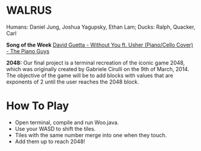 # WALRUS
Humans: Daniel Jung, Joshua Yagupsky, Ethan Lam; Ducks: Ralph, Quacker, Carl

**Song of the Week** [David Guetta - Without You ft. Usher (Piano/Cello Cover) - The Piano Guys](https://www.youtube.com/watch?v=dfRtPbBFoGg)

**2048:** Our final project is a terminal recreation of the iconic game 2048, which was originally created by Gabriele Cirulli on the 9th of March, 2014. The objective of the game will be to add blocks with values that are exponents of 2 until the user reaches the 2048 block. 

# How To Play
- Open terminal, compile and run Woo.java.
- Use your WASD to shift the tiles.
- Tiles with the same number merge into one when they touch. 
- Add them up to reach 2048!

